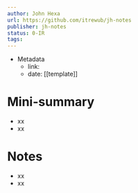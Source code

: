 ```yaml
---
author: John Hexa
url: https://github.com/itrewub/jh-notes
publisher: jh-notes
status: 0-IR
tags: 
---
```

- Metadata
	- link: 
	- date: [[template]]
# Mini-summary
- xx
- xx
# Notes
- xx
- xx